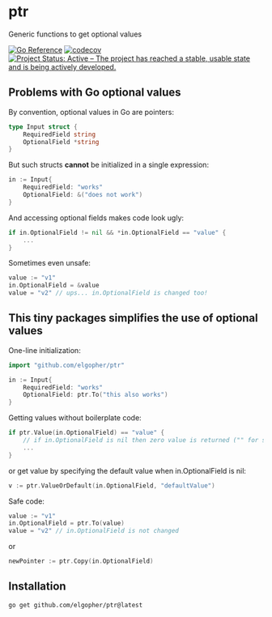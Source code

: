 # ptr
Generic functions to get optional values

[![Go Reference](https://pkg.go.dev/badge/github.com/elgopher/ptr.svg)](https://pkg.go.dev/github.com/elgopher/ptr)
[![codecov](https://codecov.io/gh/elgopher/ptr/branch/master/graph/badge.svg)](https://codecov.io/gh/elgopher/ptr)
[![Project Status: Active – The project has reached a stable, usable state and is being actively developed.](https://www.repostatus.org/badges/latest/active.svg)](https://www.repostatus.org/#active)

## Problems with Go optional values

By convention, optional values in Go are pointers:

```go 
type Input struct {
	RequiredField string
	OptionalField *string
}
```

But such structs **cannot** be initialized in a single expression:

```go
in := Input{
	RequiredField: "works"
	OptionalField: &("does not work")
}
```

And accessing optional fields makes code look ugly:

```go
if in.OptionalField != nil && *in.OptionalField == "value" {
    ...    	
}
```

Sometimes even unsafe:

```go
value := "v1"
in.OptionalField = &value
value = "v2" // ups... in.OptionalField is changed too! 
```


## This tiny packages simplifies the use of optional values

One-line initialization:

```go
import "github.com/elgopher/ptr"

in := Input{
	RequiredField: "works"
	OptionalField: ptr.To("this also works")
}
```

Getting values without boilerplate code:

```go
if ptr.Value(in.OptionalField) == "value" {
	// if in.OptionalField is nil then zero value is returned ("" for string)
    ...    	
}
```

or get value by specifying the default value when in.OptionalField is nil:

```go
v := ptr.ValueOrDefault(in.OptionalField, "defaultValue")
```

Safe code:

```go
value := "v1"
in.OptionalField = ptr.To(value)
value = "v2" // in.OptionalField is not changed
```

or

```go
newPointer := ptr.Copy(in.OptionalField)
```

## Installation

```shell
go get github.com/elgopher/ptr@latest
```
